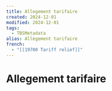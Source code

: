 ```yaml
---
title: Allegement tarifaire
created: 2024-12-01
modified: 2024-12-01
tags:
  - TBSMetadata
alias: Allègement tarifaire
french:
  - "[[19700 Tariff relief]]"
---
```

# Allegement tarifaire
